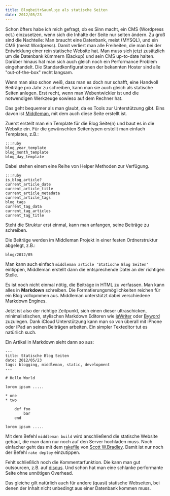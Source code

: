 ```yaml
---
title: Blogbeitr&auml;ge als statische Seiten
date: 2012/05/23
---
```


Schon &ouml;fters habe ich mich gefragt, ob es Sinn macht, ein CMS (Wordpress ect.) einzusetzen, wenn sich die Inhalte der Seite nur selten &auml;ndern. Zu gro&szlig; sind die Nachteile: Man braucht eine Datenbank, meist (MYSQL), und ein CMS (meist Wordpress). Damit verliert man alle Freiheiten, die man bei der Entwicklung einer rein statische Website hat. Man muss sich jetzt zus&auml;tzlich um die Datenbank k&uuml;mmern (Backup) und sein CMS up-to-date halten. Dar&uuml;ber hinaus hat man sich auch gleich noch ein Performance Problem eingehandelt. Die Standardkonfigurationen der bekannten Hoster sind alle "out-of-the-box" recht langsam.

Wenn man also schon wei&szlig;, dass man es doch nur schafft, eine Handvoll Beitr&auml;ge pro Jahr zu schreiben, kann man sie auch gleich als statische Seiten anlegen. Erst recht, wenn man Webentwickler ist und die notwendigen Werkzeuge sowieso auf dem Rechner hat.

Das geht bequemer als man glaubt, da es Tools zur Unterst&uuml;tzung gibt. Eins davon ist [Middleman](http://middlemanapp.com/), mit dem auch diese Seite erstellt ist.

Zuerst erstellt man ein Template f&uuml;r die Blog Seite(n) und baut es in die Website ein. F&uuml;r die gew&uuml;nschten Seitentypen erstellt man einfach Templates, z.B.:

    :::ruby
    blog_year_template
    blog_month_template
    blog_day_template

Dabei stehen einem eine Reihe von Helper Methoden zur Verf&uuml;gung. 

    :::ruby
    is_blog_article?
    current_article_date
    current_article_title
    current_article_metadata
    current_article_tags
    blog_tags
    current_tag_data
    current_tag_articles
    current_tag_title

Steht die Struktur erst einmal, kann man anfangen, seine Beitr&auml;ge zu schreiben.

Die Beitr&auml;ge werden im Middleman Projekt in einer festen Ordnerstruktur abgelegt, z.B.:

    blog/2012/05
    
Man kann auch einfach `middleman article 'Statische Blog Seiten'` eintippen, Middleman erstellt dann die entsprechende Datei  an der richtigen Stelle.

Es ist noch nicht einmal n&ouml;tig, die Beitr&auml;ge in HTML zu verfassen. Man kann alles in **Markdown** schreiben. Die Formatierungsm&ouml;glichkeiten reichen f&uuml;r ein Blog vollopmmen aus. Middleman unterst&uuml;tzt dabei  verschiedene Markdown Engines.

Jetzt ist also der richtige Zeitpunkt, sich einen dieser ultraschicken, minimalistischen, stylischen Markdown Editoren wie [iaWriter](http://www.iawriter.com/) oder [Byword](http://bywordapp.com/) zuzulegen. Dank iCloud Unterst&uuml;tzung kann man so von &uuml;berall mit iPhone oder iPad an seinen Beitr&auml;gen arbeiten. Ein simpler Texteditor tut es nat&uuml;rlich such.

Ein Artikel in Markdown sieht dann so aus:

	---
	title: Statische Blog Seiten
	date: 2012/05/23
	tags: blogging, middleman, static, development
	---

	# Hello World

	lorem ipsum .....

	* one
    * two

		def foo
			bar
		end

	lorem ipsum .....

Mit dem Befehl `middleman build` wird anschlie&szlig;end die statische Website gebaut, die man dann nur noch auf den Server hochladen muss. Noch einfacher geht das mit dem [rakefile](https://gist.github.com/1902178#file_rakefile) von [Scott W.Bradley](http://scottwb.com/blog/2012/02/24/middleman-deployment-rakefile/). Damit ist nur noch der Befehl `rake deploy` einzutippen.

Fehlt schlie&szlig;lich noch die Kommentarfunktion. Die kann man gut outsourcen, z.B. auf [disqus](http://disqus.com). Und schon hat man eine schlanke performante Seite ohne unn&ouml;tigen Overhead.

Das gleiche gilt nat&uuml;rlich auch f&uuml;r andere (quasi) statische Webseiten, bei denen der Inhalt nicht unbedingt aus einer Datenbank kommen muss.
